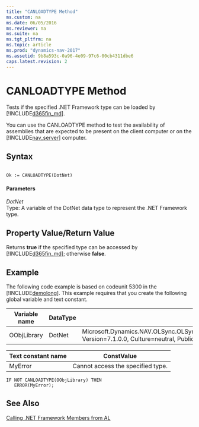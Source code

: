 ```yaml
---
title: "CANLOADTYPE Method"
ms.custom: na
ms.date: 06/05/2016
ms.reviewer: na
ms.suite: na
ms.tgt_pltfrm: na
ms.topic: article
ms.prod: "dynamics-nav-2017"
ms.assetid: 9b8a593c-0a96-4e09-97c6-00cb4311dbe6
caps.latest.revision: 2
---
```

# CANLOADTYPE Method
Tests if the specified .NET Framework type can be loaded by [!INCLUDE[d365fin_md](../includes/d365fin_md.md)].  

 You can use the CANLOADTYPE method to test the availability of assemblies that are expected to be present on the client computer or on the [!INCLUDE[nav_server](includes/nav_server_md.md)] computer.  

## Syntax  

```  

Ok := CANLOADTYPE(DotNet)  
```  

#### Parameters  
 *DotNet*  
 Type: A variable of the DotNet data type to represent the .NET Framework type.  

## Property Value/Return Value  
 Returns **true** if the specified type can be accessed by [!INCLUDE[d365fin_md](../includes/d365fin_md.md)]; otherwise **false**.  

## Example  
 The following code example is based on codeunit 5300 in the [!INCLUDE[demolong](includes/demolong_md.md)]. This example requires that you create the following global variable and text constant.  

|Variable name|DataType|Subtype|  
|-------------------|--------------|-------------|  
|OObjLibrary|DotNet|Microsoft.Dynamics.NAV.OLSync.OLSyncSupplier.OutlookObjectLibrary.'Microsoft.Dynamics.NAV.OLSync.OLSyncSupplier, Version=7.1.0.0, Culture=neutral, PublicKeyToken=31bf3856ad364e35'|  

|Text constant name|ConstValue|  
|------------------------|----------------|  
|MyError|Cannot access the specified type.|  

```  
IF NOT CANLOADTYPE(OObjLibrary) THEN  
   ERROR(MyError);  
```  

## See Also  
 [Calling .NET Framework Members from AL](Calling-.NET-Framework-Members-from-C-AL.md)
